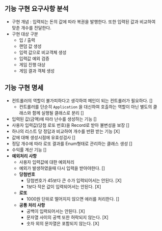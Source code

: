 ## 기능 구현 요구사항 분석

- 구현 개념 : 입력되는 돈의 값에 따라 복권을 발행한다. 또한 입력된 값과 비교하여 맞춘 개수를 전달한다.
- 구현 대상 구분
    - 입 / 출력
    - 랜덤 값 생성
    - 입력 값으로 비교객체 생성
    - 입력값 예외 검증
    - 게임 진행 대상
    - 게임 결과 객체 생성

## 기능 구현 명세

- 컨트롤러의 역할이 불가피하다고 생각하여 메인이 되는 컨트롤러가 필요하다. []
    - 컨트롤러를 단순히 `Application` 을 대신하여 호출하는 역할이 아닌 별도의 클래스와 함께 실행될 클래스로 분리 []
- 입력된 값(금액)에 따라 난수를 생성하는 기능 []
- 사용자 입력값(당첨 로또 번호)을 Record로 받아 불변성을 보장 []
- 하나의 리스트 당 정답과 비교하여 개수를 반환 받는 기능 [X]
- 값에 대해 생성시점에 유효성검사 []
- 정답 개수에 따라 로또 결과를 Enum형태로 관리하는 클래스 생성 []
- 수익률 계산 기능 []
- **예외처리 사항**
  - 사용자 입력값에 대한 예외처리
  - 예외가 발생하였을때 다시 입력을 받아야한다. []
  - **당첨번호**
    - 당첨번호가 45보다 큰 수가 입력되어서는 안된다. [X]
    - 1보다 작은 값이 입력되어서는 안된다. [X]
  - **로또**
    - 1000원 단위로 떨어지지 않으면 에러를 처리한다. []
  - **공통 처리 사항**
    - 공백이 입력되어서는 안된다. [X]
    - 문자열 사이의 공백 또한 허락되지 않는다. [X]
    - 숫자 외의 문자열은 포함되지 않는다. [X]